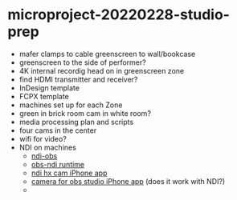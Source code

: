 # microproject-20220228-studio-prep

* mafer clamps to cable greenscreen to wall/bookcase
* greenscreen to the side of performer?
* 4K internal recordig head on in greenscreen zone
* find HDMI transmitter and receiver?
* InDesign template
* FCPX template
* machines set up for each Zone
* green in brick room cam in white room?
* media processing plan and scripts
* four cams in the center
* wifi for video?
* NDI on machines
    * [ndi-obs](https://github.com/Palakis/obs-ndi/releases)
    * [obs-ndi runtime](http://new.tk/NDIRedistV4)
    * [ndi hx cam iPhone app](https://apps.apple.com/gb/app/ndi-hx-camera/id1477266080?mt=8)
    * [camera for obs studio iPhone app](https://apps.apple.com/gb/app/camera-for-obs-studio/id1352834008?mt=8) (does it work with NDI?)
    * 